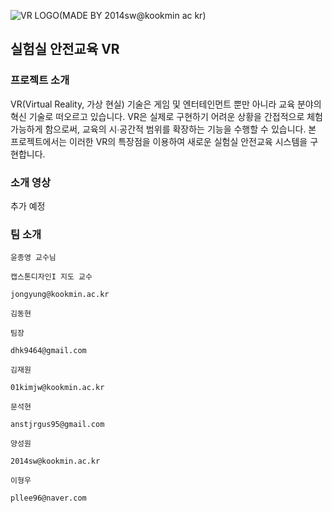 ![VR LOGO(MADE BY 2014sw@kookmin ac kr)](https://user-images.githubusercontent.com/42829348/76791228-bdfebb80-6803-11ea-9bd7-4fed60f5f71e.jpg)
## 실험실 안전교육 VR



### 프로젝트 소개

VR(Virtual Reality, 가상 현실) 기술은 게임 및 엔터테인먼트 뿐만 아니라 교육 분야의 혁신 기술로 떠오르고 있습니다. VR은 실제로 구현하기 어려운 상황을 간접적으로 체험 가능하게 함으로써, 교육의 시∙공간적 범위를 확장하는 기능을 수행할 수 있습니다. 본 프로젝트에서는 이러한 VR의 특장점을 이용하여 새로운 실험실 안전교육 시스템을 구현합니다.

### 소개 영상

추가 예정

### 팀 소개

```
윤종영 교수님

캡스톤디자인I 지도 교수

jongyung@kookmin.ac.kr
```

```
김동현

팀장

dhk9464@gmail.com
```

```
김재원

01kimjw@kookmin.ac.kr
```

```
문석현

anstjrgus95@gmail.com
```

```
양성원

2014sw@kookmin.ac.kr
```

```
이형우

pllee96@naver.com
```



